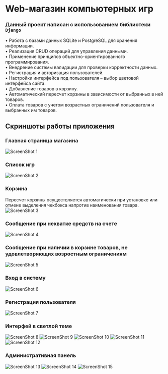 # Web-магазин компьютерных игр
### Данный проект написан с использованием библиотеки **`Django`** 

• Работа с базами данных SQLite и PostgreSQL для хранения информации.  
• Реализация CRUD операций для управления данными.  
• Применение принципов объектно-ориентированного программирования.  
• Внедрение системы валидации для проверки корректности данных.  
• Регистрация и авторизация пользователей.  
• Настройки интерфейса под пользователя – выбор цветовой интерфейса сайта.  
• Добавление товаров в корзину.  
• Автоматический пересчет корзины в зависимости от выбранных в ней товаров.  
• Оплата товаров с учетом возрастных ограничений пользователя и выбранных им товаров.  

## Скриншоты работы приложения

### Главная страница магазина
![ScreenShot 1](https://github.com/Topotun77/GamesShop/blob/master/ScreenShots/001.jpg?raw=true)
### Список игр
![ScreenShot 2](https://github.com/Topotun77/GamesShop/blob/master/ScreenShots/002.jpg?raw=true)
### Корзина
Пересчет корзины осуществляется автоматически при установке или отмене выделения чекбокса напротив наименования товара.
![ScreenShot 3](https://github.com/Topotun77/GamesShop/blob/master/ScreenShots/003.jpg?raw=true)
### Сообщение при нехватке средств на счете
![ScreenShot 4](https://github.com/Topotun77/GamesShop/blob/master/ScreenShots/004.jpg?raw=true)
### Сообщение при наличии в корзине товаров, не удовлетворяющих возростным ограничениям
![ScreenShot 5](https://github.com/Topotun77/GamesShop/blob/master/ScreenShots/005.jpg?raw=true)
### Вход в систему
![ScreenShot 6](https://github.com/Topotun77/GamesShop/blob/master/ScreenShots/006.jpg?raw=true)
### Регистрация пользователя
![ScreenShot 7](https://github.com/Topotun77/GamesShop/blob/master/ScreenShots/007.jpg?raw=true)
### Интерфей в светлой теме
![ScreenShot 8](https://github.com/Topotun77/GamesShop/blob/master/ScreenShots/050.jpg?raw=true)
![ScreenShot 9](https://github.com/Topotun77/GamesShop/blob/master/ScreenShots/051.jpg?raw=true)
![ScreenShot 10](https://github.com/Topotun77/GamesShop/blob/master/ScreenShots/052.jpg?raw=true)
![ScreenShot 11](https://github.com/Topotun77/GamesShop/blob/master/ScreenShots/053.jpg?raw=true)
![ScreenShot 12](https://github.com/Topotun77/GamesShop/blob/master/ScreenShots/054.jpg?raw=true)
### Административная панель
![ScreenShot 13](https://github.com/Topotun77/GamesShop/blob/master/ScreenShots/100.jpg?raw=true)
![ScreenShot 14](https://github.com/Topotun77/GamesShop/blob/master/ScreenShots/101.jpg?raw=true)
![ScreenShot 15](https://github.com/Topotun77/GamesShop/blob/master/ScreenShots/102.jpg?raw=true)
